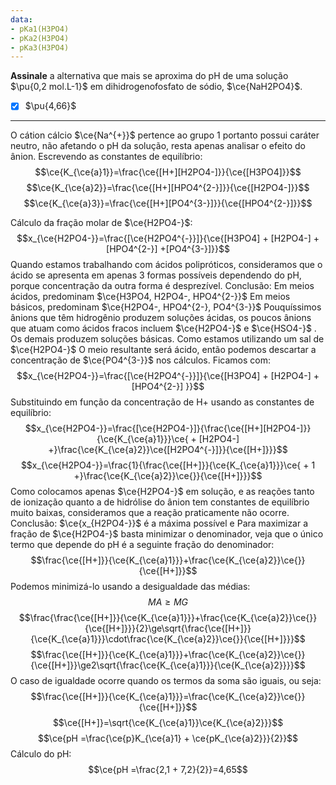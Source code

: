 ```yaml
---
data:
- pKa1(H3PO4)
- pKa2(H3PO4)
- pKa3(H3PO4)
---
```


**Assinale** a alternativa que mais se aproxima do pH de uma solução $\pu{0,2 mol.L-1}$ em dihidrogenofosfato de sódio, $\ce{NaH2PO4}$.

- [x] $\pu{4,66}$

---


O cátion cálcio $\ce{Na^{+}}$ pertence ao grupo 1 portanto possui caráter neutro, não afetando o pH da solução, resta apenas analisar o efeito do ânion.
Escrevendo as constantes de equilíbrio:
$$\ce{K_{\ce{a}1}}=\frac{\ce{[H+][H2PO4-]}}{\ce{[H3PO4]}}$$
$$\ce{K_{\ce{a}2}}=\frac{\ce{[H+][HPO4^{2-}]}}{\ce{[H2PO4-]}}$$
$$\ce{K_{\ce{a}3}}=\frac{\ce{[H+][PO4^{3-}]}}{\ce{[HPO4^{2-}]}}$$

Cálculo da fração molar de $\ce{H2PO4-}$:
$$x_{\ce{H2PO4-}}=\frac{[\ce{H2PO4^{-}}]}{\ce{[H3PO4] + [H2PO4-] +[HPO4^{2-}] +[PO4^{3-}]}}$$
Quando estamos trabalhando com ácidos polipróticos, consideramos que o ácido se apresenta em apenas 3 formas possíveis dependendo do pH, porque concentração da outra forma é desprezível.
Conclusão: Em meios ácidos, predominam $\ce{H3PO4, H2PO4-, HPO4^{2-}}$
Em meios básicos, predominam $\ce{H2PO4-, HPO4^{2-}, PO4^{3-}}$
Pouquíssimos ânions que têm hidrogênio produzem soluções ácidas, os poucos ânions que atuam como ácidos fracos incluem $\ce{H2PO4-}$ e $\ce{HSO4-}$ . Os demais produzem soluções básicas.
Como estamos utilizando um sal de $\ce{H2PO4-}$ O meio resultante será ácido, então podemos descartar a concentração de $\ce{PO4^{3-}}$ nos cálculos.
Ficamos com:
$$x_{\ce{H2PO4-}}=\frac{[\ce{H2PO4^{-}}]}{\ce{[H3PO4] + [H2PO4-] +[HPO4^{2-}] }}$$
Substituindo em função da concentração de H+ usando as constantes de equilíbrio:
$$x_{\ce{H2PO4-}}=\frac{[\ce{H2PO4-}]}{\frac{\ce{[H+][H2PO4-]}}{\ce{K_{\ce{a}1}}}\ce{ + [H2PO4-] +}\frac{\ce{K_{\ce{a}2}}\ce{[H2PO4^{-}]}}{\ce{[H+]}}}$$
$$x_{\ce{H2PO4-}}=\frac{1}{\frac{\ce{[H+]}}{\ce{K_{\ce{a}1}}}\ce{ + 1 +}\frac{\ce{K_{\ce{a}2}}\ce{}}{\ce{[H+]}}}$$
Como colocamos apenas $\ce{H2PO4-}$ em solução, e as reações tanto de ionização quanto a de hidrólise do ânion tem constantes de equilíbrio muito baixas, consideramos que a reação praticamente não ocorre.
Conclusão: $\ce{x_{H2PO4-}}$ é a máxima possível e 
Para maximizar a fração de $\ce{H2PO4-}$ basta minimizar o denominador, veja que o único termo que depende do pH é a seguinte fração do denominador:
$$\frac{\ce{[H+]}}{\ce{K_{\ce{a}1}}}+\frac{\ce{K_{\ce{a}2}}\ce{}}{\ce{[H+]}}$$
Podemos minimizá-lo usando a desigualdade das médias:
$$MA\ge MG$$
$$\frac{\frac{\ce{[H+]}}{\ce{K_{\ce{a}1}}}+\frac{\ce{K_{\ce{a}2}}\ce{}}{\ce{[H+]}}}{2}\ge\sqrt{\frac{\ce{[H+]}}{\ce{K_{\ce{a}1}}}\cdot\frac{\ce{K_{\ce{a}2}}\ce{}}{\ce{[H+]}}}$$
$$\frac{\ce{[H+]}}{\ce{K_{\ce{a}1}}}+\frac{\ce{K_{\ce{a}2}}\ce{}}{\ce{[H+]}}\ge2\sqrt{\frac{\ce{K_{\ce{a}1}}}{\ce{K_{\ce{a}2}}}}$$
O caso de igualdade ocorre quando os termos da soma são iguais, ou seja:
$$\frac{\ce{[H+]}}{\ce{K_{\ce{a}1}}}=\frac{\ce{K_{\ce{a}2}}\ce{}}{\ce{[H+]}}$$
$$\ce{[H+]}=\sqrt{\ce{K_{\ce{a}1}}\ce{K_{\ce{a}2}}}$$
$$\ce{pH =\frac{\ce{p}K_{\ce{a}1} + \ce{pK_{\ce{a}2}}}{2}}$$
Cálculo do pH:
$$\ce{pH =\frac{2,1 + 7,2}{2}}=4,65$$


